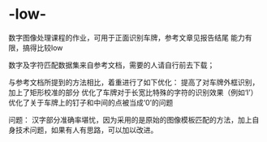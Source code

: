 # -low-
数字图像处理课程的作业，可用于正面识别车牌，参考文章见报告结尾
能力有限，搞得比较low

数字及字符匹配数据集来自参考文档，需要的人请自行前去下载；

与参考文档所提到的方法相比，着重进行了如下优化：
    提高了对车牌外框识别，加上了矩形校准的部分
    优化了车牌对于长宽比特殊的字符的识别效果（例如‘I’）
    优化了关于车牌上的钉子和中间的点被当成‘0’的问题

问题：
    汉字部分准确率堪忧，因为采用的是原始的图像模板匹配的方法，加上自身技术问题，如果有人有思路，可以加以改进。
